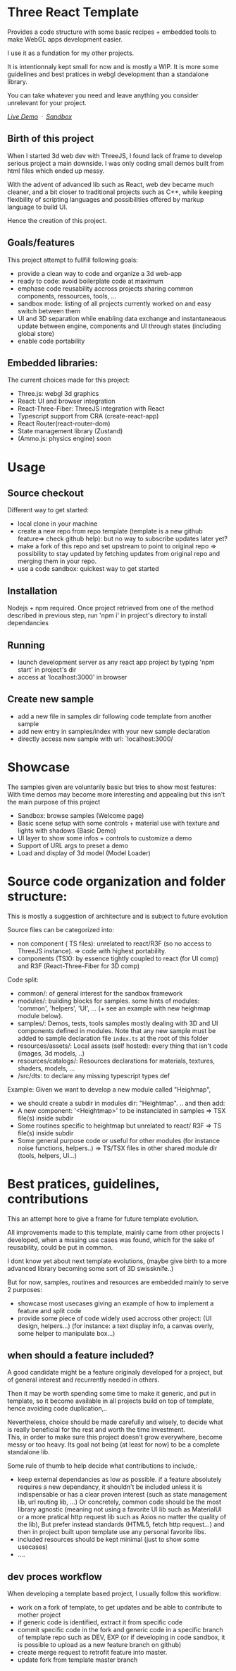 # Three React Template

Provides a code structure with some basic recipes + embedded tools to make WebGL apps development easier.

I use it as a fundation for my other projects. 

It is intentionnaly kept small for now and is mostly a WIP. 
It is more some guidelines and best pratices in webgl development than a standalone library.

You can take whatever you need and leave anything you consider unrelevant for your project.


*[Live Demo](https://etienne1911.github.io/three-react-template/)&ensp;&middot;&ensp;[Sandbox](https://codesandbox.io/embed/github/etienne1911/three-react-template/tree/master/?fontsize=14&initialpath=three-react-template%2F&theme=dark&view=preview)*

## Birth of this project

When I started 3d web dev with ThreeJS, I found lack of frame to develop serious project a main downside.
I was only coding small demos built from html files which ended up messy.

With the advent of advanced lib such as React, web dev became much cleaner, and a bit closer to traditional projects such as C++, 
while keeping flexibility of scripting languages and possibilities offered by markup language to build UI.

Hence the creation of this project.

## Goals/features
This project attempt to fullfill following goals:
- provide a clean way to code and organize a 3d web-app
- ready to code: avoid boilerplate code at maximum 
- emphase code reusability accross projects sharing common components, ressources, tools, ...
- sandbox mode: listing of all projects currently worked on and easy switch between them
- UI and 3D separation while enabling data exchange and instantaneaous update between engine, components and UI through states (including global store) 
- enable code portability

## Embedded libraries:
The current choices made for this project:

- Three.js: webgl 3d graphics
- React: UI and browser integration
- React-Three-Fiber: ThreeJS integration with React
- Typescript support from CRA (create-react-app)
- React Router(react-router-dom)
- State management library (Zustand)
- (Ammo.js: physics engine) soon

# Usage

## Source checkout

Different way to get started:

- local clone in your machine
- create a new repo from repo template (template is a new github feature=> check github help): 
but no way to subscribe updates later yet?
- make a fork of this repo and set upstream to point to original repo => possibility to stay updated by fetching updates from original repo and merging them in your repo.
- use a code sandbox: quickest way to get started

## Installation

Nodejs + npm required. 
Once project retrieved from one of the method described in previous step, 
run 'npm i' in project's directory to install dependancies

## Running

- launch development server as any react app project by typing 'npm start' in project's dir
- access at 'localhost:3000' in browser

## Create new sample 

- add a new file in samples dir following code template from another sample
- add new entry in samples/index with your new sample declaration
- directly access new sample with url: `localhost:3000/<SampleName>

# Showcase

The samples given are voluntarily basic but tries to show most features:
With time demos may become more interesting and appealing but this isn't the main purpose of this project

- Sandbox: browse samples (Welcome page)
- Basic scene setup with some controls + material use with texture and lights with shadows (Basic Demo)
- UI layer to show some infos + controls to customize a demo
- Support of URL args to preset a demo 
- Load and display of 3d model (Model Loader)

# Source code organization and folder structure:

This is mostly a suggestion of architecture and is subject to future evolution

Source files can be categorized into:
- non component ( TS files): unrelated to react/R3F (so no access to ThreeJS instance). 
=> code with highest portability.
- components (TSX): by essence tightly coupled to react (for UI comp) and R3F (React-Three-Fiber for 3D comp)

Code split:
- common/: of general interest for the sandbox framework
- modules/: building blocks for samples. some hints of modules: 'common', 'helpers', 'UI', ... (+ see an example with new heighmap module below). 
- samples/: Demos, tests, tools samples mostly dealing with 3D and UI components defined in modules. 
Note that any new sample must be added to sample declaration file `index.ts` at the root of this folder
- resources/assets/: Local assets (self hosted): every thing that isn't code (images, 3d models, ..)
- resources/catalogs/: Resources declarations for materials, textures, shaders, models, ...
- /src/dts: to declare any missing typescript types def


Example: Given we want to develop a new module called "Heighmap", 

- we should create a subdir in modules dir: "Heightmap".
.. and then add:
- A new component: '\<Heightmap>' to be instanciated in samples => TSX file(s) inside subdir
- Some routines specific to heightmap but unrelated to react/ R3F => TS file(s) inside subdir
- Some general purpose code or useful for other modules (for instance noise functions, helpers..) => TS/TSX files in other shared module dir (tools, helpers, UI...)

# Best pratices, guidelines, contributions

This an attempt here to give a frame for future template evolution.

All improvements made to this template, mainly came from other projects I developed, 
when a missing use cases was found, which for the sake of reusability, could be put in common.

I dont know yet about next template evolutions, (maybe give birth to a more advanced
library becoming some sort of 3D swissknife..)

But for now, samples, routines and resources are embedded mainly to serve 2 purposes:
- showcase most usecases giving an example of how to implement a feature and split code 
- provide some piece of code widely used accross other project: (UI design, helpers...)
(for instance: a text display info, a canvas overly, some helper to manipulate box...)

## when should a feature included?

A good candidate might be a feature originaly developed for a project, 
but of general interest and recurrently needed in others.

Then it may be worth spending some time to make it generic, and put in template, 
so it become available in all projects build on top of template, hence avoiding code duplication,..

Nevertheless, choice should be made carefully and wisely, 
to decide what is really beneficial for the rest and worth the time investment.  
This, in order to make sure this project doesn't grow everywhere, become messy or too heavy. 
Its goal not being (at least for now) to be a complete standalone lib.

Some rule of thumb to help decide what contributions to include,: 
- keep external dependancies as low as possible. 
if a feature absolutely requires a new dependancy, it shouldn't be included unless it is indispensable or has a clear proven interest (such as state management lib, url routing lib, ...) 
Or concretely, common code should be the most library agnostic (meaning not using a favorite UI lib such as MaterialUI or a more pratical http request lib such as Axios no matter the quality of the lib), 
But prefer instead standards (HTML5, fetch http request...) and then in project built upon template use any personal favorite libs.
- included resources should be kept minimal (just to show some usecases)
- ....

## dev proces workflow

 When developing a template based project, I usually follow this workflow:
- work on a fork of template, to get updates and be able to contribute to mother project
- if generic code is identified, extract it from specific code 
- commit specific code in the fork and generic code in a specific branch of template repo such as DEV, EXP (or if developing in code sandbox, it is possible to upload as a new feature branch on github)
- create merge request to retrofit feature into master.
- update fork from template master branch
